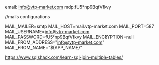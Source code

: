 email: info@vtp-market.com
mdp:fU5*np9BqfVfkvy

//mails configurations 

MAIL_MAILER=smtp
MAIL_HOST=mail.vtp-market.com
MAIL_PORT=587
MAIL_USERNAME=info@vtp-market.com
MAIL_PASSWORD=fU5*np9BqfVfkvy
MAIL_ENCRYPTION=null
MAIL_FROM_ADDRESS="info@vtp-market.com"
MAIL_FROM_NAME="${APP_NAME}"


https://www.sqlshack.com/learn-sql-join-multiple-tables/
